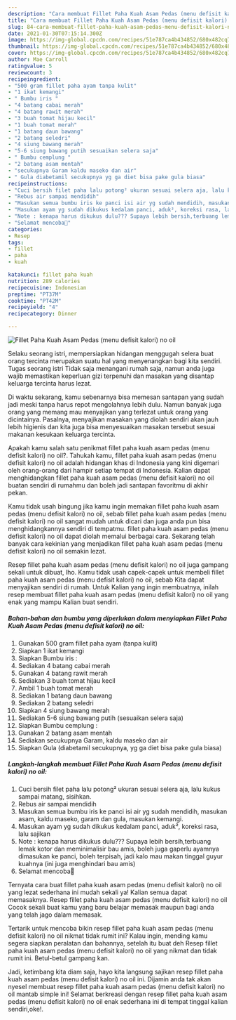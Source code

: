 ```yaml
---
description: "Cara membuat Fillet Paha Kuah Asam Pedas (menu defisit kalori) no oil yang lezat Untuk Jualan"
title: "Cara membuat Fillet Paha Kuah Asam Pedas (menu defisit kalori) no oil yang lezat Untuk Jualan"
slug: 84-cara-membuat-fillet-paha-kuah-asam-pedas-menu-defisit-kalori-no-oil-yang-lezat-untuk-jualan
date: 2021-01-30T07:15:14.300Z
image: https://img-global.cpcdn.com/recipes/51e787ca4b434852/680x482cq70/fillet-paha-kuah-asam-pedas-menu-defisit-kalori-no-oil-foto-resep-utama.jpg
thumbnail: https://img-global.cpcdn.com/recipes/51e787ca4b434852/680x482cq70/fillet-paha-kuah-asam-pedas-menu-defisit-kalori-no-oil-foto-resep-utama.jpg
cover: https://img-global.cpcdn.com/recipes/51e787ca4b434852/680x482cq70/fillet-paha-kuah-asam-pedas-menu-defisit-kalori-no-oil-foto-resep-utama.jpg
author: Mae Carroll
ratingvalue: 5
reviewcount: 3
recipeingredient:
- "500 gram fillet paha ayam tanpa kulit"
- "1 ikat kemangi"
- " Bumbu iris "
- "4 batang cabai merah"
- "4 batang rawit merah"
- "3 buah tomat hijau kecil"
- "1 buah tomat merah"
- "1 batang daun bawang"
- "2 batang seledri"
- "4 siung bawang merah"
- "5-6 siung bawang putih sesuaikan selera saja"
- " Bumbu cemplung "
- "2 batang asam mentah"
- "secukupnya Garam kaldu maseko dan air"
- " Gula diabetamil secukupnya yg ga diet bisa pake gula biasa"
recipeinstructions:
- "Cuci bersih filet paha lalu potong² ukuran sesuai selera aja, lalu kukus sampai matang, sisihkan."
- "Rebus air sampai mendidih"
- "Masukan semua bumbu iris ke panci isi air yg sudah mendidih, masukan asam, kaldu maseko, garam dan gula, masukan kemangi."
- "Masukan ayam yg sudah dikukus kedalam panci, aduk², koreksi rasa, lalu sajikan"
- "Note : kenapa harus dikukus dulu??? Supaya lebih bersih,terbuang lemak kotor dan meminimalisir bau amis, boleh juga gaperlu ayamnya dimasukan ke panci, boleh terpisah, jadi kalo mau makan tinggal guyur kuahnya (ini juga menghindari bau amis)"
- "Selamat mencoba🥰"
categories:
- Resep
tags:
- fillet
- paha
- kuah

katakunci: fillet paha kuah 
nutrition: 289 calories
recipecuisine: Indonesian
preptime: "PT37M"
cooktime: "PT42M"
recipeyield: "4"
recipecategory: Dinner

---
```



![Fillet Paha Kuah Asam Pedas (menu defisit kalori) no oil](https://img-global.cpcdn.com/recipes/51e787ca4b434852/680x482cq70/fillet-paha-kuah-asam-pedas-menu-defisit-kalori-no-oil-foto-resep-utama.jpg)

Selaku seorang istri, mempersiapkan hidangan menggugah selera buat orang tercinta merupakan suatu hal yang menyenangkan bagi kita sendiri. Tugas seorang istri Tidak saja menangani rumah saja, namun anda juga wajib memastikan keperluan gizi terpenuhi dan masakan yang disantap keluarga tercinta harus lezat.

Di waktu  sekarang, kamu sebenarnya bisa memesan santapan yang sudah jadi meski tanpa harus repot mengolahnya lebih dulu. Namun banyak juga orang yang memang mau menyajikan yang terlezat untuk orang yang dicintainya. Pasalnya, menyajikan masakan yang diolah sendiri akan jauh lebih higienis dan kita juga bisa menyesuaikan masakan tersebut sesuai makanan kesukaan keluarga tercinta. 



Apakah kamu salah satu penikmat fillet paha kuah asam pedas (menu defisit kalori) no oil?. Tahukah kamu, fillet paha kuah asam pedas (menu defisit kalori) no oil adalah hidangan khas di Indonesia yang kini digemari oleh orang-orang dari hampir setiap tempat di Indonesia. Kalian dapat menghidangkan fillet paha kuah asam pedas (menu defisit kalori) no oil buatan sendiri di rumahmu dan boleh jadi santapan favoritmu di akhir pekan.

Kamu tidak usah bingung jika kamu ingin memakan fillet paha kuah asam pedas (menu defisit kalori) no oil, sebab fillet paha kuah asam pedas (menu defisit kalori) no oil sangat mudah untuk dicari dan juga anda pun bisa menghidangkannya sendiri di tempatmu. fillet paha kuah asam pedas (menu defisit kalori) no oil dapat diolah memalui berbagai cara. Sekarang telah banyak cara kekinian yang menjadikan fillet paha kuah asam pedas (menu defisit kalori) no oil semakin lezat.

Resep fillet paha kuah asam pedas (menu defisit kalori) no oil juga gampang sekali untuk dibuat, lho. Kamu tidak usah capek-capek untuk membeli fillet paha kuah asam pedas (menu defisit kalori) no oil, sebab Kita dapat menyajikan sendiri di rumah. Untuk Kalian yang ingin membuatnya, inilah resep membuat fillet paha kuah asam pedas (menu defisit kalori) no oil yang enak yang mampu Kalian buat sendiri.

<!--inarticleads1-->

##### Bahan-bahan dan bumbu yang diperlukan dalam menyiapkan Fillet Paha Kuah Asam Pedas (menu defisit kalori) no oil:

1. Gunakan 500 gram fillet paha ayam (tanpa kulit)
1. Siapkan 1 ikat kemangi
1. Siapkan  Bumbu iris :
1. Sediakan 4 batang cabai merah
1. Gunakan 4 batang rawit merah
1. Sediakan 3 buah tomat hijau kecil
1. Ambil 1 buah tomat merah
1. Sediakan 1 batang daun bawang
1. Sediakan 2 batang seledri
1. Siapkan 4 siung bawang merah
1. Sediakan 5-6 siung bawang putih (sesuaikan selera saja)
1. Siapkan  Bumbu cemplung :
1. Gunakan 2 batang asam mentah
1. Sediakan secukupnya Garam, kaldu maseko dan air
1. Siapkan  Gula (diabetamil secukupnya, yg ga diet bisa pake gula biasa)




<!--inarticleads2-->

##### Langkah-langkah membuat Fillet Paha Kuah Asam Pedas (menu defisit kalori) no oil:

1. Cuci bersih filet paha lalu potong² ukuran sesuai selera aja, lalu kukus sampai matang, sisihkan.
1. Rebus air sampai mendidih
1. Masukan semua bumbu iris ke panci isi air yg sudah mendidih, masukan asam, kaldu maseko, garam dan gula, masukan kemangi.
1. Masukan ayam yg sudah dikukus kedalam panci, aduk², koreksi rasa, lalu sajikan
1. Note : kenapa harus dikukus dulu??? Supaya lebih bersih,terbuang lemak kotor dan meminimalisir bau amis, boleh juga gaperlu ayamnya dimasukan ke panci, boleh terpisah, jadi kalo mau makan tinggal guyur kuahnya (ini juga menghindari bau amis)
1. Selamat mencoba🥰




Ternyata cara buat fillet paha kuah asam pedas (menu defisit kalori) no oil yang lezat sederhana ini mudah sekali ya! Kalian semua dapat memasaknya. Resep fillet paha kuah asam pedas (menu defisit kalori) no oil Cocok sekali buat kamu yang baru belajar memasak maupun bagi anda yang telah jago dalam memasak.

Tertarik untuk mencoba bikin resep fillet paha kuah asam pedas (menu defisit kalori) no oil nikmat tidak rumit ini? Kalau ingin, mending kamu segera siapkan peralatan dan bahannya, setelah itu buat deh Resep fillet paha kuah asam pedas (menu defisit kalori) no oil yang nikmat dan tidak rumit ini. Betul-betul gampang kan. 

Jadi, ketimbang kita diam saja, hayo kita langsung sajikan resep fillet paha kuah asam pedas (menu defisit kalori) no oil ini. Dijamin anda tak akan nyesel membuat resep fillet paha kuah asam pedas (menu defisit kalori) no oil mantab simple ini! Selamat berkreasi dengan resep fillet paha kuah asam pedas (menu defisit kalori) no oil enak sederhana ini di tempat tinggal kalian sendiri,oke!.

